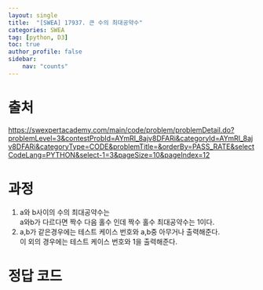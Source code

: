 ```yaml
---
layout: single
title:  "[SWEA] 17937. 큰 수의 최대공약수"
categories: SWEA
tag: [python, D3]
toc: true
author_profile: false
sidebar:
    nav: "counts"
---
```


# 출처
<https://swexpertacademy.com/main/code/problem/problemDetail.do?problemLevel=3&contestProbId=AYmRI_8ajv8DFARi&categoryId=AYmRI_8ajv8DFARi&categoryType=CODE&problemTitle=&orderBy=PASS_RATE&selectCodeLang=PYTHON&select-1=3&pageSize=10&pageIndex=12>
  
  
# 과정
1. a와 b사이의 수의 최대공약수는   
a와b가 다르다면 짝수 다음 홀수 인데 짝수 홀수 최대공약수는 1이다.
2. a,b가 같은경우에는 테스트 케이스 번호와 a,b중 아무거나 출력해준다.  
이 외의 경우에는 테스트 케이스 번호와 1을 출력해준다.

 
  
    
    
# 정답 코드
<script src="https://gist.github.com/kghees/41a96efea5a22c92eb87525296d9129e.js"></script>